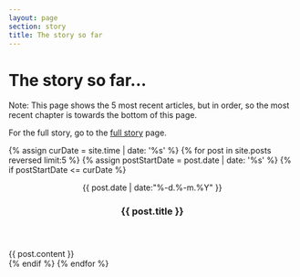 ```yaml
---
layout: page
section: story
title: The story so far
---
```


<div class="posts">
        <div class = "content">
            <h1 class="content-subhead">The story so far...</h1>
            <p>Note: This page shows the 5 most recent articles, but in order, so the most recent chapter is towards the bottom of this page.</p>
            <p>For the full story, go to the <a href="/story">full story</a> page.</p>
            {% assign curDate = site.time | date: '%s' %}
            {% for post in site.posts reversed limit:5 %}
                        {% assign postStartDate = post.date | date: '%s' %}
                        {% if postStartDate <= curDate %}
                            <section class = "post pure-g">
                                <header class = "post-header pure-u-md-1-5 pure-u-5-5">
                                    <div class="content-wrapper">
                                        <p class = "post-meta">
                                            {{ post.date | date:"%-d.%-m.%Y" }}
                                        </p>
                                        <h3 class="post-title">{{ post.title }}</h3>
                                    </div>
                                </header>
                                <div class = "post-description pure-u-md-4-5 pure-u-5-5">
                                    <div class="content-wrapper">
                                        {{ post.content }}
                                    </div>
                                </div>
                            </section>
                        {% endif %}
            {% endfor %}
        </div>
</div>
